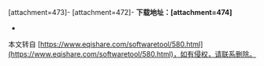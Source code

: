 \[attachment=473\]-
\[attachment=472\]-
**下载地址：\[attachment=474\]**

-

本文转自 [https://www.eqishare.com/softwaretool/580.html](https://www.eqishare.com/softwaretool/580.html)，如有侵权，请联系删除。